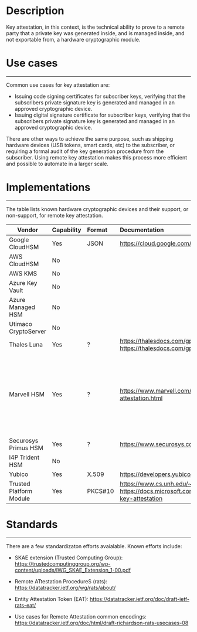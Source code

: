 # Description
Key attestation, in this context, is the technical ability to prove to a remote party that a private key was generated inside, and is managed inside, and not exportable from, a hardware cryptographic module.


# Use cases
------------
Common use cases for key attestation are:
* Issuing code signing certificates for subscriber keys, verifying that the subscribers private signature key is generated and managed in an approved cryptographic device.
* Issuing digital signature certificate for subscriber keys, verifying that the subscribers private signature key is generated and managed in an approved cryptographic device.

There are other ways to achieve the same purpose, such as shipping hardware devices (USB tokens, smart cards, etc) to the subscriber, or requiring a formal audit of the key generation procedure from the subscriber. Using remote key attestation makes this process more efficient and possible to automate in a larger scale.

# Implementations
-----
The table lists known hardware cryptographic devices and their support, or non-support, for remote key attestation.

| Vendor                  | Capability | Format | Documentation                                                                                       | Notes |
| ----------------------- |:-----------|:-------|:----------------------------------------------------------------------------------------------------|:------|
| Google CloudHSM         | Yes        | JSON   |https://cloud.google.com/kms/docs/attest-key                                                         |       |
| AWS CloudHSM            | No         |        |                                                                                                     |       |
| AWS KMS                 | No         |        |                                                                                                     |       |
| Azure Key Vault         | No         |        |                                                                                                     |       |
| Azure Managed HSM       | No         |        |                                                                                                     |Said by MS to be on the roadmap|
| Utimaco CryptoServer    | No         |        |                                                                                                     |       |
| Thales Luna             | Yes        | ?      |https://thalesdocs.com/gphsm/luna/7/docs/network/Content/admin_partition/confirm/confirm_hsm.htm<br>https://thalesdocs.com/gphsm/luna/7/docs/network/Content/Utilities/cmu/cmu_getpkc.htm|    |
| Marvell HSM             | Yes        | ?      |https://www.marvell.com/products/security-solutions/nitrox-hs-adapters/software-key-attestation.html |GCP Cloud HSM, AWS CloudHSM and MS Managed HSM are using Marvell hardware in the background|
| Securosys Primus HSM    | Yes        | ?      |https://www.securosys.com/hubfs/Securosys_PrimusHSM_KeyAttestation_SB-E01.pdf                        |       |
| I4P Trident HSM         | No         |        |                                                                                                     |       |
| Yubico                  | Yes        | X.509  |https://developers.yubico.com/yubico-piv-tool/Attestation.html                                       |       |
| Trusted Platform Module | Yes        | PKCS#10|https://www.cs.unh.edu/~it666/reading_list/Hardware/tpm_fundamentals.pdf<br>https://docs.microsoft.com/en-us/windows-server/identity/ad-ds/manage/component-updates/tpm-key-attestation|       |

# Standards
--------
There are a few standardizaton efforts avaialable. Known efforts include:
* SKAE  extension (Trusted Computing Group): https://trustedcomputinggroup.org/wp-content/uploads/IWG_SKAE_Extension_1-00.pdf

* Remote ATtestation ProcedureS (rats):
https://datatracker.ietf.org/wg/rats/about/

* Entity Attestation Token (EAT):
https://datatracker.ietf.org/doc/draft-ietf-rats-eat/

* Use cases for Remote Attestation common encodings:
https://datatracker.ietf.org/doc/html/draft-richardson-rats-usecases-08

